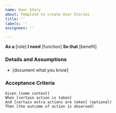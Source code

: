 ```yaml
---
name: User Story
about: Template to create User Stories
title: ''
labels: ''
assignees: ''

---
```


**As a** [role]
 **I need** [function]
 **So that** [benefit]

### Details and Assumptions

* [document what you know]

### Acceptance Criteria

```gherkin
Given [some context]
When [certain action is taken]
And [certain extra actions are taken] (optional)
Then [the outcome of action is observed]
```
